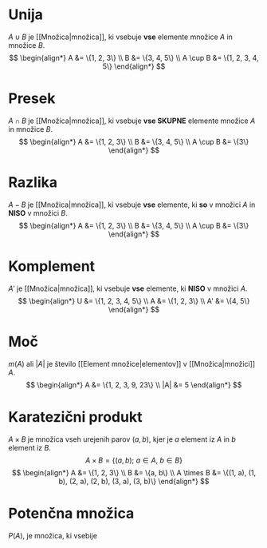 # Unija
$A \cup B$ je [[Množica|množica]], ki vsebuje **vse** elemente množice $A$ in množice $B$.
$$
\begin{align*}
A &= \{1, 2, 3\} \\
B &= \{3, 4, 5\} \\
A \cup B &= \{1, 2, 3, 4, 5\}
\end{align*}
$$
# Presek
$A \cap B$ je [[Množica|množica]], ki vsebuje **vse SKUPNE** elemente množice $A$ in množice $B$.
$$
\begin{align*}
A &= \{1, 2, 3\} \\
B &= \{3, 4, 5\} \\
A \cup B &= \{3\}
\end{align*}
$$
# Razlika
$A - B$ je [[Množica|množica]], ki vsebuje **vse** elemente, ki **so** v množici $A$ in **NISO** v množici $B$.
$$
\begin{align*}
A &= \{1, 2, 3\} \\
B &= \{3, 4, 5\} \\
A \cup B &= \{3\}
\end{align*}
$$
# Komplement
$A'$ je [[Množica|množica]], ki vsebuje **vse** elemente, ki **NISO** v množici $A$.
$$
\begin{align*}
U &= \{1, 2, 3, 4, 5\} \\
A &= \{1, 2, 3\} \\
A' &= \{4, 5\}
\end{align*}
$$
# Moč
$m(A)$ ali $|A|$ je število [[Element množice|elementov]] v [[Množica|množici]] $A$.
$$
\begin{align*}
A &= \{1, 2, 3, 9, 23\} \\
|A| &= 5
\end{align*}
$$
# Karatezični produkt
$A \times B$ je množica vseh urejenih parov $(a, b)$, kjer je $a$ element iz $A$ in $b$ element iz $B$.
$$
A \times B = \{(a, b);\ a \in A,\ b \in B\}
$$
$$
\begin{align*}
A &= \{1, 2, 3\} \\
B &= \{a, b\} \\
A \times B &= \{(1, a), (1, b), (2, a), (2, b), (3, a), (3, b)\}
\end{align*}
$$
# Potenčna množica
$P(A)$, je množica, ki vsebije  

